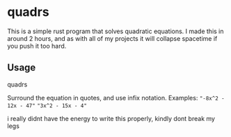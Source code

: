 # quadrs

This is a simple rust program that solves quadratic equations. I made this in around 2 hours, and as with all of my projects it will collapse spacetime if you push it too hard.

## Usage
quadrs <equation>

Surround the equation in quotes, and use infix notation. Examples:
`"-8x^2 - 12x - 47"`
`"3x^2 - 15x - 4"`

i really didnt have the energy to write this properly, kindly dont break my legs
